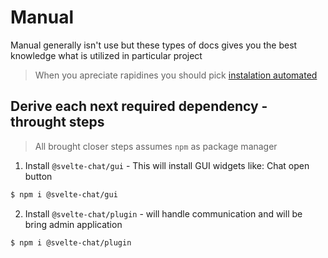 # Manual
Manual generally isn't use but these types of docs gives you the best knowledge what is utilized in particular project
>When you apreciate rapidines you should pick [instalation automated](/docs/Instalation/automated)

## Derive each next required dependency - throught steps
> All brought closer steps assumes ``npm`` as package manager
1. Install `@svelte-chat/gui` - This will install GUI widgets like: Chat open button
```bash
$ npm i @svelte-chat/gui
```
2. Install `@svelte-chat/plugin` - will handle communication and will be bring admin application
```bash
$ npm i @svelte-chat/plugin
``` 